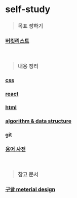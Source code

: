 # self-study

> ### 목표 정하기

### [버킷리스트](https://github.com/ka0824/bucket_list/blob/main/README.md)

<br />

> ### 내용 정리

### [css](https://github.com/ka0824/css)
### [react](https://github.com/ka0824/react)
### [html](https://github.com/ka0824/html)
### [algorithm & data structure](https://github.com/ka0824/algorithm-data-structure)
### [git](https://github.com/ka0824/git)
### [용어 사전](https://github.com/ka0824/simple_dictionary)

<br />

> ### 참고 문서

### [구글 meterial design](https://material.io/)
